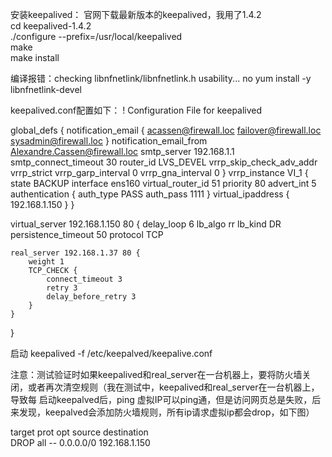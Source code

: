 安装keepalived：
官网下载最新版本的keepalived，我用了1.4.2  
cd keepalived-1.4.2  
./configure --prefix=/usr/local/keepalived  
make  
make install  

编译报错：checking libnfnetlink/libnfnetlink.h usability... no
yum install -y libnfnetlink-devel

keepalived.conf配置如下：
! Configuration File for keepalived

global_defs {
   notification_email {
     acassen@firewall.loc
     failover@firewall.loc
     sysadmin@firewall.loc
   }
   notification_email_from Alexandre.Cassen@firewall.loc
   smtp_server 192.168.1.1
   smtp_connect_timeout 30
   router_id LVS_DEVEL
   vrrp_skip_check_adv_addr
   vrrp_strict
   vrrp_garp_interval 0
   vrrp_gna_interval 0
}
vrrp_instance VI_1 {
    state BACKUP
    interface ens160
    virtual_router_id 51
    priority 80
    advert_int 5
    authentication {
        auth_type PASS
        auth_pass 1111
    }
    virtual_ipaddress {
        192.168.1.150
    }
}

virtual_server 192.168.1.150 80 {
    delay_loop 6
    lb_algo rr
    lb_kind DR
    persistence_timeout 50
    protocol TCP

    real_server 192.168.1.37 80 {
        weight 1
        TCP_CHECK {
            connect_timeout 3
            retry 3
            delay_before_retry 3
        }
    }

}



启动 keepalived -f /etc/keepalved/keepalive.conf  

注意：测试验证时如果keepalived和real_server在一台机器上，要将防火墙关闭，或者再次清空规则（我在测试中，keepalived和real_server在一台机器上，导致每
启动keepalved后，ping 虚拟IP可以ping通，但是访问网页总是失败，后来发现，keepalved会添加防火墙规则，所有ip请求虚拟ip都会drop，如下图）

target     prot opt source               destination         
DROP       all  --  0.0.0.0/0            192.168.1.150
